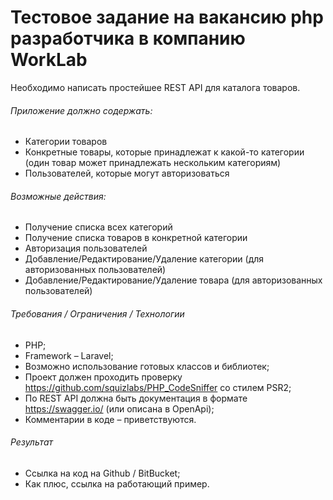 
# Тестовое задание на вакансию php разработчика в компанию WorkLab
Необходимо написать простейшее REST API для каталога товаров.

###### Приложение должно содержать:

 - Категории товаров
 - Конкретные товары, которые принадлежат к какой-то категории (один товар может принадлежать нескольким категориям)
 - Пользователей, которые могут авторизоваться

###### Возможные действия:
- Получение списка всех категорий
- Получение списка товаров в конкретной категории
- Авторизация пользователей
- Добавление/Редактирование/Удаление категории (для авторизованных пользователей)
- Добавление/Редактирование/Удаление товара (для авторизованных пользователей)

###### Требования / Ограничения / Технологии
- PHP;
- Framework – Laravel;
- Возможно использование готовых классов и библиотек;
- Проект должен проходить проверку https://github.com/squizlabs/PHP_CodeSniffer со стилем PSR2;
- По REST API должна быть документация в формате https://swagger.io/ (или описана в OpenApi);
- Комментарии в коде – приветствуются.

###### Результат
- Ссылка на код на Github / BitBucket;
- Как плюс, ссылка на работающий пример.
